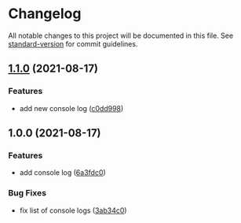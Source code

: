 # Changelog

All notable changes to this project will be documented in this file. See [standard-version](https://github.com/conventional-changelog/standard-version) for commit guidelines.

## [1.1.0](https://github.com/mokkapps/changelog-generator-demo/compare/v1.0.0...v1.1.0) (2021-08-17)


### Features

* add new console log ([c0dd998](https://github.com/mokkapps/changelog-generator-demo/commits/c0dd99830ceec5d57c6b0f0e50ab440c3e2761b9))

## 1.0.0 (2021-08-17)


### Features

* add console log ([6a3fdc0](https://github.com/mokkapps/changelog-generator-demo/commits/6a3fdc07f75c1cd94b35ddffe060e0ac5d2249de))


### Bug Fixes

* fix list of console logs ([3ab34c0](https://github.com/mokkapps/changelog-generator-demo/commits/3ab34c0a4a7c5490f1e856a194b6a3728274f49e))
